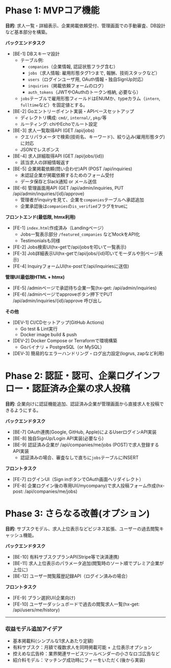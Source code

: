 # Phase 1: MVPコア機能
**目的**: 求人一覧・詳細表示、企業掲載依頼受付、管理画面での手動審査、DB設計など基本部分を構築。

**バックエンドタスク**

- [BE-1] DBスキーマ設計
    - テーブル例:
        - `companies`（企業情報, 認証状態フラグ含む）
        - `jobs`（求人情報: 雇用形態タグ1つまで, 報酬、技術スタックなど）
        - `users`（ログインユーザ用, OAuth情報・独自SignUp対応）
        - `inquiries`（掲載依頼フォームのログ）
        - `auth_tokens`（JWTやOAuthのトークン格納, 必要なら）
    - `jobs`テーブルで雇用形態フィールドはENUMか、typeカラム（`intern`, `fulltime`など）を固定値とする。
- [BE-2] Goエントリーポイント実装・APIベースセットアップ
    - ディレクトリ構成: `cmd/`, `internal/`, `pkg/`等
    - ルーティング: chiやEchoでルート設定
- [BE-3] 求人一覧取得API (GET /api/jobs)
    - クエリパラメータで検索(技術名、キーワード)、絞り込み(雇用形態タグ)に対応
    - JSONでレスポンス
- [BE-4] 求人詳細取得API (GET /api/jobs/{id})
    - 該当求人の詳細情報返す
- [BE-5] 企業掲載依頼(問い合わせ)API (POST /api/inquiries)
    - 未認証企業が掲載依頼するためのフォーム受付
    - データ保存とSlack通知 or メール送信
- [BE-6] 管理画面用API (GET /api/admin/inquiries, PUT /api/admin/inquiries/{id}/approve)
    - 管理者がinquiryを見て、企業を`companies`テーブルへ承認追加
    - 企業承認後は`companies`の`is_verified`フラグをtrueに

**フロントエンド(最低限, htmx利用)**

- [FE-1] `index.html`作成済み（Landingページ）
    - Jobs一覧表示部分 `/featured_companies` などMockをAPI化
    - Testimonialsも同様
- [FE-2] Jobs検索UI(hx-getで/api/jobsを叩いて一覧表示)
- [FE-3] Job詳細表示UI(hx-getで/api/jobs/{id}叩いてモーダルや別ページ表示)
- [FE-4] InquiryフォームUI(hx-postで/api/inquiriesに送信)

**管理UI(最低限HTML + htmx)**

- [FE-5] /adminページで承認待ち企業一覧(hx-get: /api/admin/inquiries)
- [FE-6] /adminページでapproveボタン押下でPUT /api/admin/inquiries/{id}/approve 呼び出し

**その他**

- [DEV-1] CI/CDセットアップ(GitHub Actions)
    - Go test & Lint実行
    - Docker image build & push
- [DEV-2] Docker Compose or Terraformで環境構築
    - Goバイナリ + PostgreSQL（or MySQL）
- [DEV-3] 簡易的なエラーハンドリング・ログ出力設定(logrus, zapなど利用)


# Phase 2: 認証・認可、企業ログインフロー・認証済み企業の求人投稿

**目的**: 企業向けに認証機能追加、認証済み企業が管理画面から直接求人を投稿できるようにする。

**バックエンドタスク**

- [BE-7] OAuth連携(Google, GitHub, Apple)によるUserログインAPI実装
- [BE-8] 独自SignUp/Login API実装(必要なら)
- [BE-9] 認証済み企業が /api/companies/me/jobs (POST)で求人登録するAPI実装
    - 認証済みの場合、審査なしで直ちに`jobs`テーブルにINSERT

**フロントタスク**

- [FE-7] ログインUI（Sign inボタンでOAuth画面へリダイレクト）
- [FE-8] 企業ログイン後の専用UI(/mycompany)で求人投稿フォーム作成(hx-post: /api/companies/me/jobs)


# Phase 3: さらなる改善(オプション)

**目的**: サブスクモデル、求人上位表示などビジネス拡張、ユーザーの過去閲覧キャッシュ機能。

**バックエンドタスク**

- [BE-10] 有料サブスクプランAPI(Stripe等で決済連携)
- [BE-11] 求人上位表示のパラメータ追加(閲覧時のソート順でプレミア企業が上位に)
- [BE-12] ユーザー閲覧履歴記録API（ログイン済みの場合）

**フロントタスク**

- [FE-9] プラン選択UI(企業向け)
- [FE-10] ユーザーダッシュボードで過去の閲覧求人一覧(hx-get: /api/users/me/history)

---

### 収益モデル追加アイデア

- 基本掲載料(シンプルな1求人あたり定額)
- 有料サブスク：月額で複数求人を同時掲載可能 + 上位表示オプション
- 控えめな広告枠：業界関連サービスツールベンダーの小さなロゴ広告など
- 紹介料モデル：マッチング成功時にフィーをいただく(後から実装)
